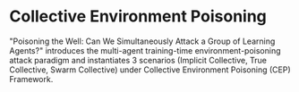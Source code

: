# Collective Environment Poisoning

"Poisoning the Well: Can We Simultaneously Attack a Group of Learning Agents?" introduces the multi-agent training-time environment-poisoning attack paradigm and instantiates 3 scenarios (Implicit Collective, True Collective, Swarm Collective) under Collective Environment Poisoning (CEP) Framework.
